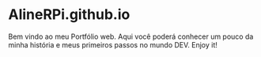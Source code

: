 # AlineRPi.github.io
Bem vindo ao meu Portfólio web. Aqui você poderá conhecer um pouco da minha história e meus primeiros passos no mundo DEV.
Enjoy it!
